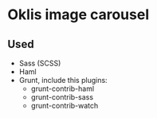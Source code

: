 Oklis image carousel
====================

## Used ##
- Sass (SCSS)
- Haml
- Grunt, include this plugins:
  - grunt-contrib-haml
  - grunt-contrib-sass
  - grunt-contrib-watch